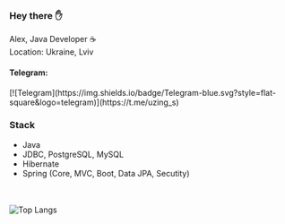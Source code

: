 <h3> Hey there ✋</h3>

Alex, Java Developer ☕️<br>
Location: Ukraine, Lviv

<h4>Telegram:</h4>
[![Telegram](https://img.shields.io/badge/Telegram-blue.svg?style=flat-square&logo=telegram)](https://t.me/uzing_s)
  
### Stack

- Java
- JDBC, PostgreSQL, MySQL
- Hibernate
- Spring (Core, MVC, Boot, Data JPA, Secutity)

<br><br>
![Top Langs](https://github-readme-stats.vercel.app/api/top-langs/?username=overpathz&layout=compact)
